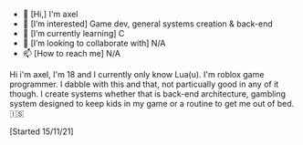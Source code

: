 - 👋 [Hi,] I'm axel
- 👀 [I’m interested] Game dev, general systems creation & back-end
- 🌱 [I’m currently learning] C
- 💞️ [I’m looking to collaborate with] N/A
- 📫 [How to reach me] N/A

Hi i'm axel, I'm 18 and I currently only know Lua(u). I'm roblox game programmer. I dabble with this and that, not particually good in any of it though. I create systems whether that is back-end architecture, gambling system designed to keep kids in my game or a routine to get me out of bed. 🇮🇸

[Started 15/11/21]
